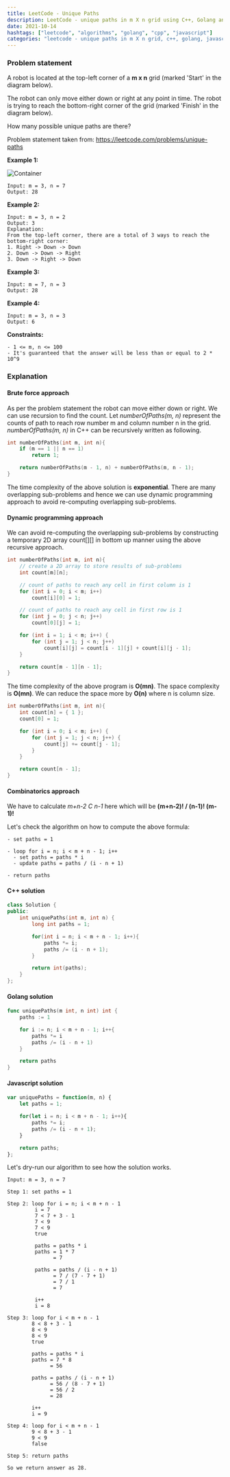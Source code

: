 ```yaml
---
title: LeetCode - Unique Paths
description: LeetCode - unique paths in m X n grid using C++, Golang and Javascript.
date: 2021-10-14
hashtags: ["leetcode", "algorithms", "golang", "cpp", "javascript"]
categories: "leetcode - unique paths in m X n grid, c++, golang, javascript"
---
```


### Problem statement

A robot is located at the top-left corner of a **m x n** grid (marked 'Start' in the diagram below).

The robot can only move either down or right at any point in time. The robot is trying to reach the bottom-right corner of the grid (marked 'Finish' in the diagram below).

How many possible unique paths are there?

Problem statement taken from: <a href="https://leetcode.com/problems/unique-paths" target="_blank">https://leetcode.com/problems/unique-paths</a>

**Example 1:**

![Container](./../unique-paths.png)

```
Input: m = 3, n = 7
Output: 28
```

**Example 2:**

```
Input: m = 3, n = 2
Output: 3
Explanation:
From the top-left corner, there are a total of 3 ways to reach the bottom-right corner:
1. Right -> Down -> Down
2. Down -> Down -> Right
3. Down -> Right -> Down
```

**Example 3:**

```
Input: m = 7, n = 3
Output: 28
```

**Example 4:**

```
Input: m = 3, n = 3
Output: 6
```

**Constraints:**

```
- 1 <= m, n <= 100
- It's guaranteed that the answer will be less than or equal to 2 * 10^9
```

### Explanation

#### Brute force approach

As per the problem statement the robot can move either down or right.
We can use recursion to find the count.
Let *numberOfPaths(m, n)* represent the counts of path to reach
row number m and column number n in the grid.
*numberOfPaths(m, n)* in C++ can be recursively written as following.

```cpp
int numberOfPaths(int m, int n){
    if (m == 1 || n == 1)
        return 1;

    return numberOfPaths(m - 1, n) + numberOfPaths(m, n - 1);
}
```

The time complexity of the above solution is **exponential**.
There are many overlapping sub-problems and hence we can use
dynamic programming approach to avoid re-computing
overlapping sub-problems.

#### Dynamic programming approach

We can avoid re-computing the overlapping sub-problems by
constructing a temporary 2D array count[][] in bottom up manner
using the above recursive approach.

```cpp
int numberOfPaths(int m, int n){
    // create a 2D array to store results of sub-problems
    int count[m][n];

    // count of paths to reach any cell in first column is 1
    for (int i = 0; i < m; i++)
        count[i][0] = 1;

    // count of paths to reach any cell in first row is 1
    for (int j = 0; j < n; j++)
        count[0][j] = 1;

    for (int i = 1; i < m; i++) {
        for (int j = 1; j < n; j++)
            count[i][j] = count[i - 1][j] + count[i][j - 1];
    }

    return count[m - 1][n - 1];
}
```

The time complexity of the above program is **O(mn)**.
The space complexity is **O(mn)**.
We can reduce the space more by **O(n)** where n is column size.

```cpp
int numberOfPaths(int m, int n){
    int count[n] = { 1 };
    count[0] = 1;

    for (int i = 0; i < m; i++) {
        for (int j = 1; j < n; j++) {
            count[j] += count[j - 1];
        }
    }

    return count[n - 1];
}
```

#### Combinatorics approach

We have to calculate *m+n-2 C n-1* here which will be **(m+n-2)! / (n-1)! (m-1)!**

Let's check the algorithm on how to compute the above formula:

```
- set paths = 1

- loop for i = n; i < m + n - 1; i++
  - set paths = paths * i
  - update paths = paths / (i - n + 1)

- return paths
```

#### C++ solution

```cpp
class Solution {
public:
    int uniquePaths(int m, int n) {
        long int paths = 1;

        for(int i = n; i < m + n - 1; i++){
            paths *= i;
            paths /= (i - n + 1);
        }

        return int(paths);
    }
};
```

#### Golang solution

```go
func uniquePaths(m int, n int) int {
    paths := 1

    for i := n; i < m + n - 1; i++{
        paths *= i
        paths /= (i - n + 1)
    }

    return paths
}
```

#### Javascript solution

```javascript
var uniquePaths = function(m, n) {
    let paths = 1;

    for(let i = n; i < m + n - 1; i++){
        paths *= i;
        paths /= (i - n + 1);
    }

    return paths;
};
```

Let's dry-run our algorithm to see how the solution works.

```
Input: m = 3, n = 7

Step 1: set paths = 1

Step 2: loop for i = n; i < m + n - 1
         i = 7
         7 < 7 + 3 - 1
         7 < 9
         7 < 9
         true

         paths = paths * i
         paths = 1 * 7
               = 7

         paths = paths / (i - n + 1)
               = 7 / (7 - 7 + 1)
               = 7 / 1
               = 7

         i++
         i = 8

Step 3: loop for i < m + n - 1
        8 < 8 + 3 - 1
        8 < 9
        8 < 9
        true

        paths = paths * i
        paths = 7 * 8
              = 56

        paths = paths / (i - n + 1)
              = 56 / (8 - 7 + 1)
              = 56 / 2
              = 28

        i++
        i = 9

Step 4: loop for i < m + n - 1
        9 < 8 + 3 - 1
        9 < 9
        false

Step 5: return paths

So we return answer as 28.
```
